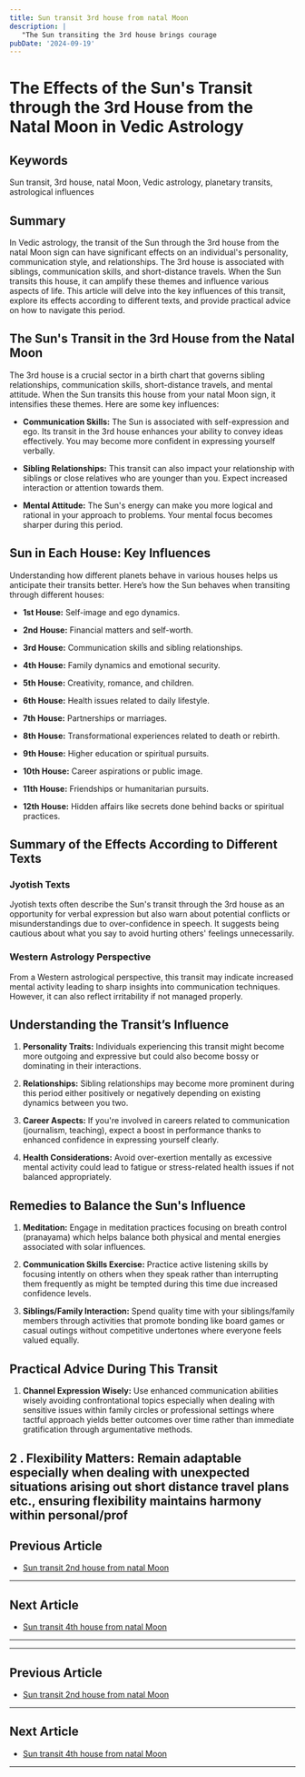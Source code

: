 ```yaml
---
title: Sun transit 3rd house from natal Moon
description: |
   "The Sun transiting the 3rd house brings courage
pubDate: '2024-09-19'
---
```


# The Effects of the Sun's Transit through the 3rd House from the Natal Moon in Vedic Astrology

## Keywords
Sun transit, 3rd house, natal Moon, Vedic astrology, planetary transits, astrological influences

## Summary
In Vedic astrology, the transit of the Sun through the 3rd house from the natal Moon sign can have significant effects on an individual's personality, communication style, and relationships. The 3rd house is associated with siblings, communication skills, and short-distance travels. When the Sun transits this house, it can amplify these themes and influence various aspects of life. This article will delve into the key influences of this transit, explore its effects according to different texts, and provide practical advice on how to navigate this period.

## The Sun's Transit in the 3rd House from the Natal Moon

The 3rd house is a crucial sector in a birth chart that governs sibling relationships, communication skills, short-distance travels, and mental attitude. When the Sun transits this house from your natal Moon sign, it intensifies these themes. Here are some key influences:

- **Communication Skills:** The Sun is associated with self-expression and ego. Its transit in the 3rd house enhances your ability to convey ideas effectively. You may become more confident in expressing yourself verbally.
  
- **Sibling Relationships:** This transit can also impact your relationship with siblings or close relatives who are younger than you. Expect increased interaction or attention towards them.
  
- **Mental Attitude:** The Sun's energy can make you more logical and rational in your approach to problems. Your mental focus becomes sharper during this period.

## Sun in Each House: Key Influences

Understanding how different planets behave in various houses helps us anticipate their transits better. Here’s how the Sun behaves when transiting through different houses:

- **1st House:** Self-image and ego dynamics.
  
- **2nd House:** Financial matters and self-worth.
  
- **3rd House:** Communication skills and sibling relationships.
  
- **4th House:** Family dynamics and emotional security.
  
- **5th House:** Creativity, romance, and children.
  
- **6th House:** Health issues related to daily lifestyle.
  
- **7th House:** Partnerships or marriages.
  
- **8th House:** Transformational experiences related to death or rebirth.
  
- **9th House:** Higher education or spiritual pursuits.
  
- **10th House:** Career aspirations or public image.
  
- **11th House:** Friendships or humanitarian pursuits.
  
- **12th House:** Hidden affairs like secrets done behind backs or spiritual practices.



## Summary of the Effects According to Different Texts

### Jyotish Texts
Jyotish texts often describe the Sun's transit through the 3rd house as an opportunity for verbal expression but also warn about potential conflicts or misunderstandings due to over-confidence in speech. It suggests being cautious about what you say to avoid hurting others' feelings unnecessarily.

### Western Astrology Perspective
From a Western astrological perspective, this transit may indicate increased mental activity leading to sharp insights into communication techniques. However, it can also reflect irritability if not managed properly.

## Understanding the Transit’s Influence

1. **Personality Traits:** Individuals experiencing this transit might become more outgoing and expressive but could also become bossy or dominating in their interactions.

2. **Relationships:** Sibling relationships may become more prominent during this period either positively or negatively depending on existing dynamics between you two.

3. **Career Aspects:** If you're involved in careers related to communication (journalism, teaching), expect a boost in performance thanks to enhanced confidence in expressing yourself clearly.

4. **Health Considerations:** Avoid over-exertion mentally as excessive mental activity could lead to fatigue or stress-related health issues if not balanced appropriately.


## Remedies to Balance the Sun's Influence

1. **Meditation:** Engage in meditation practices focusing on breath control (pranayama) which helps balance both physical and mental energies associated with solar influences.

2. **Communication Skills Exercise:** Practice active listening skills by focusing intently on others when they speak rather than interrupting them frequently as might be tempted during this time due increased confidence levels.

3. **Siblings/Family Interaction:** Spend quality time with your siblings/family members through activities that promote bonding like board games or casual outings without competitive undertones where everyone feels valued equally.


## Practical Advice During This Transit

1. **Channel Expression Wisely:** Use enhanced communication abilities wisely avoiding confrontational topics especially when dealing with sensitive issues within family circles or professional settings where tactful approach yields better outcomes over time rather than immediate gratification through argumentative methods.


2 . **Flexibility Matters:** Remain adaptable especially when dealing with unexpected situations arising out short distance travel plans etc., ensuring flexibility maintains harmony within personal/prof
---

## Previous Article
- [Sun transit 2nd house from natal Moon](200102_Sun_transit_2nd_house_from_natal_Moon.md)

---

## Next Article
- [Sun transit 4th house from natal Moon](200104_Sun_transit_4th_house_from_natal_Moon.md)

---
---

## Previous Article
- [Sun transit 2nd house from natal Moon](200102_Sun_transit_2nd_house_from_natal_Moon.md)

---

## Next Article
- [Sun transit 4th house from natal Moon](200104_Sun_transit_4th_house_from_natal_Moon.md)

---
